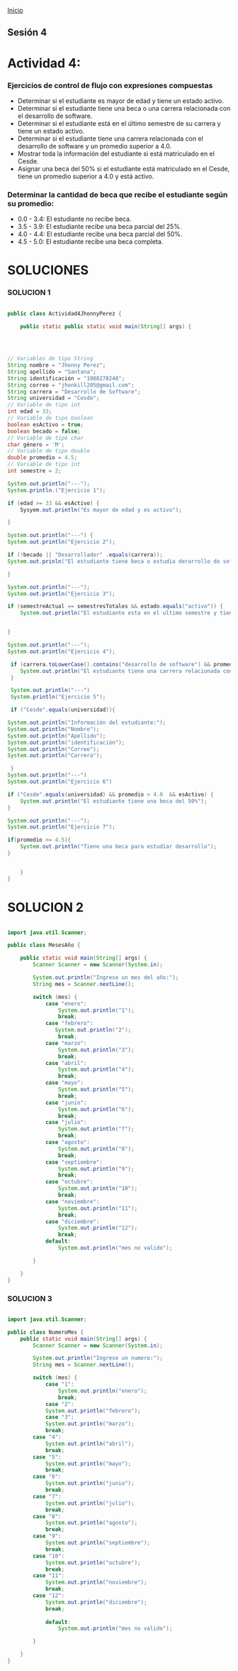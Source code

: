 <!-- No borrar o modificar -->
[Inicio](./index.md)

## Sesión 4


<!-- Su documentación aquí -->


# Actividad 4: 


### Ejercicios de control de flujo con expresiones compuestas

- Determinar si el estudiante es mayor de edad y tiene un estado activo.
- Determinar si el estudiante tiene una beca o una carrera relacionada con el desarrollo de software.
- Determinar si el estudiante está en el último semestre de su carrera y tiene un estado activo.
- Determinar si el estudiante tiene una carrera relacionada con el desarrollo de software y un promedio superior a 4.0.
- Mostrar toda la información del estudiante si está matriculado en el Cesde.
- Asignar una beca del 50% si el estudiante está matriculado en el Cesde, tiene un promedio superior a 4.0 y está activo.

### Determinar la cantidad de beca que recibe el estudiante según su promedio:
- 0.0 - 3.4: El estudiante no recibe beca.
- 3.5 - 3.9: El estudiante recibe una beca parcial del 25%.
- 4.0 - 4.4: El estudiante recibe una beca parcial del 50%.
- 4.5 - 5.0: El estudiante recibe una beca completa.



# SOLUCIONES


### SOLUCION 1

```java

public class Actividad4JhonnyPerez {

    public static public static void main(String[] args) {
        
    


// Variables de tipo String
String nombre = "Jhonny Perez";
String apellido = "Santana";
String identificación = "1088278248";
String correo = "jhonkill205@gmail.com";
String carrera = "Desarrollo de Software";
String universidad = "Cesde";
// Variable de tipo int
int edad = 33;
// Variable de tipo boolean
boolean esActivo = true;
boolean becado = false;
// Variable de tipo char
char género = 'M';
// Variable de tipo double
double promedio = 4.5;
// Variable de tipo int
int semestre = 2;

System.out.println("---");
System.println.("Ejercicio 1");

if (edad >= 33 && esActivo) {
    Sysyem.out.println("Es mayor de edad y es activo");

}

System.out.println("---") {
System.out.println("Ejercicio 2");

if (!becado || "Desarrollador" .equals(carrera));
System.out.prinln("El estudiante tiene beca o estudia derarrollo de software");

}

System.out.println("---");
System.out.println("Ejercicio 3");

if (semestreActual == semestresTotales && estado.equals("activo")) {
    System.out.println("El estudiante esta en el ultimo semestre y tiene un estado activo");


}

System.out.println("---");
System.out.println("Ejercicio 4");

 if (carrera.toLowerCase().contains("desarrollo de software") && promedio > 4.0) {
    System.out.println("El estudiante tiene una carrera relacionada con el desarrollo de software y tiene un promedio superior a 4.0.");
 }

 System.out.println("---")
 System.println("Ejercicio 5");

 if ("Cesde".equals(universidad)){

System.out.println("Información del estudiante:");
System.out.println("Nombre");
System.out.println("Apellido");
System.out.println("identificación");
System.out.println("Correo");
System.out.println("Carrera");

 }
System.out.println("---")
System.out.println("Ejercicio 6")

if ("Cesde".equals(universidad) && promedio > 4.0  && esActivo) {
    System.out.println("El estudiante tiene una beca del 50%");
}

System.out.println("---");
System.out.println("Ejercicio 7");

if(promedio >= 4.5){
    System.out.println("Tiene una beca para estudiar desarrollo");
}


    }
}
```

# SOLUCION 2

```java

import java.util.Scanner;

public class MesesAño {

    public static void main(String[] args) {
        Scanner Scanner = new Scanner(System.in);

        System.out.println("Ingrese un mes del año:");
        String mes = Scanner.nextLine();

        switch (mes) {
            case "enero":
                System.out.println("1");
                break;
            case "febrero":
               System.out.println("2");
                break;
            case "marzo":
                System.out.println("3");
                break;
            case "abril":
                System.out.println("4");
                break;
            case "mayo":
                System.out.println("5");
                break;
            case "junio":
                System.out.println("6");
                break;
            case "julio":
                System.out.println("7");
                break;
            case "agosto":
                System.out.println("8");
                break;
            case "septiembre":
                System.out.println("9");
                break;
            case "octubre":
                System.out.println("10");
                break;
            case "noviembre":
                System.out.println("11");
                break;
            case "diciembre":
                System.out.println("12");
                break; 
            default:
                System.out.println("mes no valido");

        }

    }
}
```

### SOLUCION 3

```java

import java.util.Scanner;

public class NumeroMes {
    public static void main(String[] args) {
        Scanner Scanner = new Scanner(System.in);

        System.out.println("Ingrese un numero:");
        String mes = Scanner.nextLine();

        switch (mes) {
            case "1":
                System.out.println("enero");
                break;
            case "2":
            System.out.println("febrero");
            case "3":
            System.out.println("marzo");
            break;
        case "4":
            System.out.println("abril");
            break;
        case "5":
            System.out.println("mayo");
            break;
        case "6":
            System.out.println("junio");
            break;
        case "7":
            System.out.println("julio");
            break;
        case "8":
            System.out.println("agosto");
            break;
        case "9":
            System.out.println("septiembre");
            break;
        case "10":
            System.out.println("octubre");
            break;
        case "11":
            System.out.println("noviembre");
            break;
        case "12":
            System.out.println("diciembre");
            break; 
              
            default:
                System.out.println("mes no valido");

        }

    }
}
```
